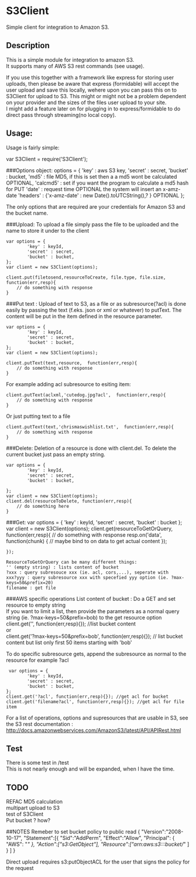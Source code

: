 S3Client
============

Simple client for integration to Amazon S3.


Description
-------------
This is a simple module for integration to amazon S3.  
It supports many of AWS S3 rest commands (see usage).  

If you use this together with a framework like express for storing user uploads, then please be aware that express (formidable) will accept the user upload and save this locally, wehere upon you can pass this on to S3Client for upload to S3. 
This might or might not be a problem dependent on your provider and the sizes of the files user upload to your site.   
I might add a feature later on for plugging in to express/formidable to do direct pass through streaming(no local copy).



Usage:
------

Usage is fairly simple:  

var S3Client = require('S3Client');  

###Options object:
    options = {
        'key' : aws S3 key,
        'secret' : secret,
        'bucket' : bucket,
        'md5' : file MD5, if this is set then a a md5 wont be calculated OPTIONAL,
        'calcmd5' : set if you want the program to calculate a md5 hash for PUT
        'date' : request time OPTIONAL the system will insert an x-amz-date 
        'headers' : {'x-amz-date' : new Date().toUTCString(),? } OPTIONAL
    };

The only options that are required are your credentials for Amazon S3 and the bucket name.  

###Upload:
To upload a file simply pass the file to be uploaded and the name to store it under to the client  

    var options = {
            'key' : keyId,
            'secret' : secret,
            'bucket' : bucket,
    };
    var client = new S3Client(options);
    
    client.put(filetosend,resourceToCreate, file.type, file.size, function(err,resp){
        // do something with response
    }

###Put text :
Upload of text to S3, as a file or as subresource(?acl) is done easily by passing the text (f.eks. json or xml or whatever) to putText.
The content will be put in the item defined in the resource parameter.  
     
    var options = {
            'key' : keyId,
            'secret' : secret,
            'bucket' : bucket,
    };
    var client = new S3Client(options);
    
    client.putText(text,resource,  function(err,resp){
        // do something with response
    }

For example adding acl subresource to esiting item:  
    
    client.putText(aclxml,'cutedog.jpg?acl',  function(err,resp){
        // do something with response
    }
    
Or just putting text to a file  
    
    client.putText(text,'chrismaswishlist.txt',  function(err,resp){
        // do something with response
    }
    
###Delete:
Deletion of a resource is done with client.del.
To delete the current bucket just pass an empty string.

    var options = {
            'key' : keyId,
            'secret' : secret,
            'bucket' : bucket,
            
    };
    var client = new S3Client(options);
    client.del(resourceToDelete, function(err,resp){
        // do something here
    }
    

###Get:
    var options = {
            'key' : keyId,
            'secret' : secret,
            'bucket' : bucket
    };
    var client = new S3Client(options);
    client.get(resourceToGetOrQuery, function(err,resp){
        // do something with response 
        resp.on('data', function(chunk) { // maybe bind to on data to get actual content
        });
        
    });
    
    ResourceToGetOrQuery can be many different things:  
    '' (empty string) : lists content of bucket  
    ?xxx : query subresouce xxx (ie. acl, cors,...), seperate with
    xxx?yyy : query subresource xxx with specefied yyy option (ie. ?max-keys=50&prefix=20)
    filename : get file 

###AWS specific operations
List content of bucket :
   Do a GET and set resource to empty string   
   If you want to limit a list, then provide the parameters as a normal query string (ie. ?max-keys=50&prefix=bob)
   to the get resource option    
       client.get('', function(err,resp){}); //list bucket content  
       or  
       client.get('?max-keys=50&prefix=bob', function(err,resp){}); // list bucket content but list only first 50 items starting with 'bob'  
   
    
To do specific subresource gets, append the subresource as normal to the resource for example ?acl   
    
     var options = {
            'key' : keyId,
            'secret' : secret,
            'bucket' : bucket,
    };
    client.get('?acl', function(err,resp){}); //get acl for bucket
    client.get('filename?acl', function(err,resp){}); //get acl for file item

For a list of operations, options and supresources that are usable in S3, see the S3 rest documentation : http://docs.amazonwebservices.com/AmazonS3/latest/API/APIRest.html   

Test
---------
There is some test in /test  
This is not nearly enough and will be expanded, when I have the time. 

TODO 
-----------
REFAC MD5 calculation  
multipart upload to S3  
test of S3Client  
Put bucket ? how?  

##NOTES
Remeber to set bucket policy to public read 
    {
      "Version":"2008-10-17",
      "Statement":[{
        "Sid":"AddPerm",
            "Effect":"Allow",
          "Principal": {
                "AWS": "*"
             },
          "Action":["s3:GetObject"],
          "Resource":["arn:aws:s3:::bucket/*"
          ]
        }
      ]
    }

Direct upload requires s3:putObjectACL for the user that signs the policy for the request   